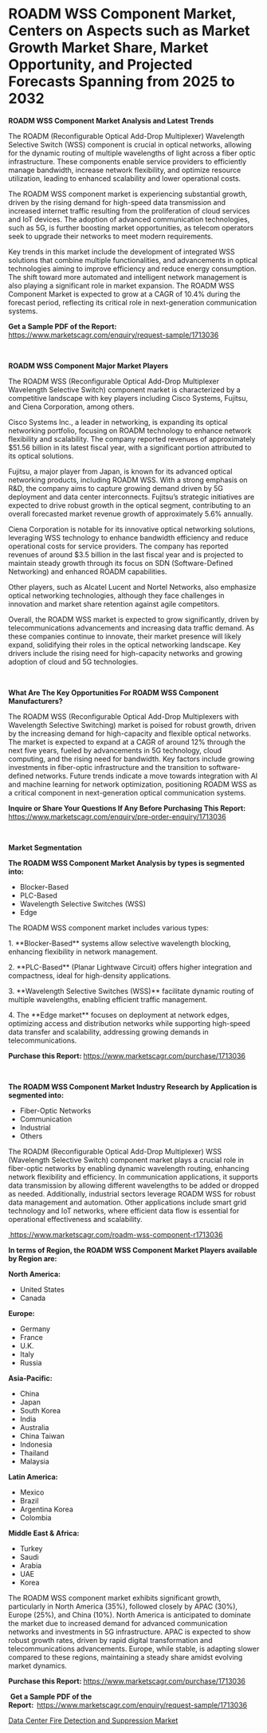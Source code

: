 <p><h1>ROADM WSS Component Market, Centers on Aspects such as Market Growth Market Share, Market Opportunity, and Projected Forecasts Spanning from 2025 to 2032</h1></p><p><strong>ROADM WSS Component Market Analysis and Latest Trends</strong></p>
<p><p>The ROADM (Reconfigurable Optical Add-Drop Multiplexer) Wavelength Selective Switch (WSS) component is crucial in optical networks, allowing for the dynamic routing of multiple wavelengths of light across a fiber optic infrastructure. These components enable service providers to efficiently manage bandwidth, increase network flexibility, and optimize resource utilization, leading to enhanced scalability and lower operational costs.</p><p>The ROADM WSS component market is experiencing substantial growth, driven by the rising demand for high-speed data transmission and increased internet traffic resulting from the proliferation of cloud services and IoT devices. The adoption of advanced communication technologies, such as 5G, is further boosting market opportunities, as telecom operators seek to upgrade their networks to meet modern requirements.</p><p>Key trends in this market include the development of integrated WSS solutions that combine multiple functionalities, and advancements in optical technologies aiming to improve efficiency and reduce energy consumption. The shift toward more automated and intelligent network management is also playing a significant role in market expansion. The ROADM WSS Component Market is expected to grow at a CAGR of 10.4% during the forecast period, reflecting its critical role in next-generation communication systems.</p></p>
<p><strong>Get a Sample PDF of the Report:&nbsp;</strong> <a href="https://www.marketscagr.com/enquiry/request-sample/1713036?utm_campaign=2529&utm_medium=2&utm_source=Github&utm_content=ia&utm_term=08042025&utm_id=roadm-wss-component">https://www.marketscagr.com/enquiry/request-sample/1713036</a></p>
<p>&nbsp;</p>
<p><strong>ROADM WSS Component Major Market Players</strong></p>
<p><p>The ROADM WSS (Reconfigurable Optical Add-Drop Multiplexer Wavelength Selective Switch) component market is characterized by a competitive landscape with key players including Cisco Systems, Fujitsu, and Ciena Corporation, among others.</p><p>Cisco Systems Inc., a leader in networking, is expanding its optical networking portfolio, focusing on ROADM technology to enhance network flexibility and scalability. The company reported revenues of approximately $51.56 billion in its latest fiscal year, with a significant portion attributed to its optical solutions.</p><p>Fujitsu, a major player from Japan, is known for its advanced optical networking products, including ROADM WSS. With a strong emphasis on R&D, the company aims to capture growing demand driven by 5G deployment and data center interconnects. Fujitsu’s strategic initiatives are expected to drive robust growth in the optical segment, contributing to an overall forecasted market revenue growth of approximately 5.6% annually.</p><p>Ciena Corporation is notable for its innovative optical networking solutions, leveraging WSS technology to enhance bandwidth efficiency and reduce operational costs for service providers. The company has reported revenues of around $3.5 billion in the last fiscal year and is projected to maintain steady growth through its focus on SDN (Software-Defined Networking) and enhanced ROADM capabilities.</p><p>Other players, such as Alcatel Lucent and Nortel Networks, also emphasize optical networking technologies, although they face challenges in innovation and market share retention against agile competitors.</p><p>Overall, the ROADM WSS market is expected to grow significantly, driven by telecommunications advancements and increasing data traffic demand. As these companies continue to innovate, their market presence will likely expand, solidifying their roles in the optical networking landscape. Key drivers include the rising need for high-capacity networks and growing adoption of cloud and 5G technologies.</p></p>
<p>&nbsp;</p>
<p><strong>What Are The Key Opportunities For ROADM WSS Component Manufacturers?</strong></p>
<p><p>The ROADM WSS (Reconfigurable Optical Add-Drop Multiplexers with Wavelength Selective Switching) market is poised for robust growth, driven by the increasing demand for high-capacity and flexible optical networks. The market is expected to expand at a CAGR of around 12% through the next five years, fueled by advancements in 5G technology, cloud computing, and the rising need for bandwidth. Key factors include growing investments in fiber-optic infrastructure and the transition to software-defined networks. Future trends indicate a move towards integration with AI and machine learning for network optimization, positioning ROADM WSS as a critical component in next-generation optical communication systems.</p></p>
<p><strong>Inquire or Share Your Questions If Any Before Purchasing This Report:</strong> <a href="https://www.marketscagr.com/enquiry/pre-order-enquiry/1713036?utm_campaign=2529&utm_medium=2&utm_source=Github&utm_content=ia&utm_term=08042025&utm_id=roadm-wss-component">https://www.marketscagr.com/enquiry/pre-order-enquiry/1713036</a></p>
<p>&nbsp;</p>
<p><strong>Market Segmentation</strong></p>
<p><strong>The ROADM WSS Component Market Analysis by types is segmented into:</strong></p>
<p><ul><li>Blocker-Based</li><li>PLC-Based</li><li>Wavelength Selective Switches (WSS)</li><li>Edge</li></ul></p>
<p><p>The ROADM WSS component market includes various types: </p><p>1. **Blocker-Based** systems allow selective wavelength blocking, enhancing flexibility in network management.</p><p>2. **PLC-Based** (Planar Lightwave Circuit) offers higher integration and compactness, ideal for high-density applications.</p><p>3. **Wavelength Selective Switches (WSS)** facilitate dynamic routing of multiple wavelengths, enabling efficient traffic management.</p><p>4. The **Edge market** focuses on deployment at network edges, optimizing access and distribution networks while supporting high-speed data transfer and scalability, addressing growing demands in telecommunications.</p></p>
<p><strong>Purchase this Report:&nbsp;</strong><a href="https://www.marketscagr.com/purchase/1713036?utm_campaign=2529&utm_medium=2&utm_source=Github&utm_content=ia&utm_term=08042025&utm_id=roadm-wss-component">https://www.marketscagr.com/purchase/1713036</a></p>
<p>&nbsp;</p>
<p><strong>The ROADM WSS Component Market Industry Research by Application is segmented into:</strong></p>
<p><ul><li>Fiber-Optic Networks</li><li>Communication</li><li>Industrial</li><li>Others</li></ul></p>
<p><p>The ROADM (Reconfigurable Optical Add-Drop Multiplexer) WSS (Wavelength Selective Switch) component market plays a crucial role in fiber-optic networks by enabling dynamic wavelength routing, enhancing network flexibility and efficiency. In communication applications, it supports data transmission by allowing different wavelengths to be added or dropped as needed. Additionally, industrial sectors leverage ROADM WSS for robust data management and automation. Other applications include smart grid technology and IoT networks, where efficient data flow is essential for operational effectiveness and scalability.</p></p>
<p><a href="https://www.marketscagr.com/roadm-wss-component-r1713036?utm_campaign=2529&utm_medium=2&utm_source=Github&utm_content=ia&utm_term=08042025&utm_id=roadm-wss-component">&nbsp;https://www.marketscagr.com/roadm-wss-component-r1713036</a></p>
<p><strong>In terms of Region, the ROADM WSS Component Market Players available by Region are:</strong></p>
<p>
    <p> <strong> North America: </strong>
        <ul>
            <li>United States</li>
            <li>Canada</li>
        </ul>
        </p> 
    <p> <strong> Europe: </strong>
        <ul>
            <li>Germany</li>
            <li>France</li>
            <li>U.K.</li>
            <li>Italy</li>
            <li>Russia</li>
        </ul>
        </p> 
    <p> <strong> Asia-Pacific: </strong>
        <ul>
            <li>China</li>
            <li>Japan</li>
            <li>South Korea</li>
            <li>India</li>
            <li>Australia</li>
            <li>China Taiwan</li>
            <li>Indonesia</li>
            <li>Thailand</li>
            <li>Malaysia</li>
        </ul>
        </p> 
    <p> <strong> Latin America: </strong>
        <ul>
            <li>Mexico</li>
            <li>Brazil</li>
            <li>Argentina Korea</li>
            <li>Colombia</li>
        </ul>
        </p> 
    <p> <strong> Middle East & Africa: </strong>
        <ul>
            <li>Turkey</li>
            <li>Saudi</li>
            <li>Arabia</li>
            <li>UAE</li>
            <li>Korea</li>
        </ul>
    </p>
    </p>
<p><p>The ROADM WSS component market exhibits significant growth, particularly in North America (35%), followed closely by APAC (30%), Europe (25%), and China (10%). North America is anticipated to dominate the market due to increased demand for advanced communication networks and investments in 5G infrastructure. APAC is expected to show robust growth rates, driven by rapid digital transformation and telecommunications advancements. Europe, while stable, is adapting slower compared to these regions, maintaining a steady share amidst evolving market dynamics.</p></p>
<p><strong>Purchase this Report: </strong><a href="https://www.marketscagr.com/purchase/1713036?utm_campaign=2529&utm_medium=2&utm_source=Github&utm_content=ia&utm_term=08042025&utm_id=roadm-wss-component">https://www.marketscagr.com/purchase/1713036</a></p>
<p>&nbsp;<strong>Get a Sample PDF of the Report:&nbsp;&nbsp;</strong><a href="https://www.marketscagr.com/enquiry/request-sample/1713036?utm_campaign=2529&utm_medium=2&utm_source=Github&utm_content=ia&utm_term=08042025&utm_id=roadm-wss-component">https://www.marketscagr.com/enquiry/request-sample/1713036</a></p>
<p><strong></strong></p>
<p><p><a href="https://github.com/hartsockdonnette82/Market-Research-Report-List-1/blob/main/data-center-fire-detection-and-suppression-market.md?utm_campaign=2529&utm_medium=2&utm_source=Github&utm_content=ia&utm_term=08042025&utm_id=roadm-wss-component">Data Center Fire Detection and Suppression Market</a></p></p>